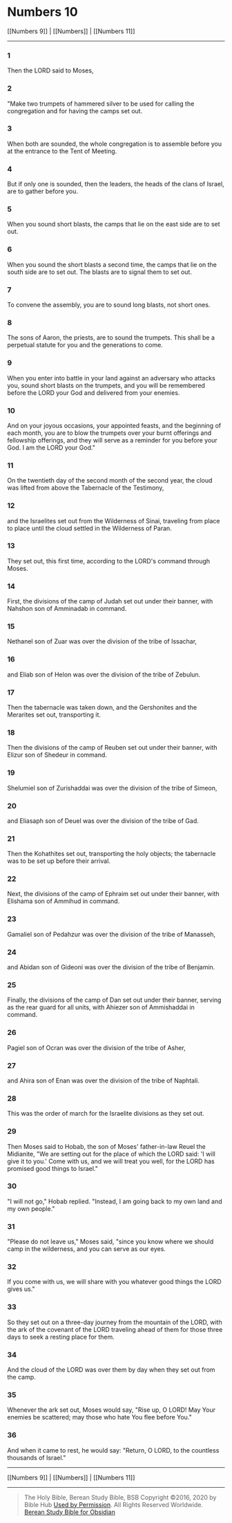 # Numbers 10

[[Numbers 9]] | [[Numbers]] | [[Numbers 11]]

---

### 1
Then the LORD said to Moses,

### 2
"Make two trumpets of hammered silver to be used for calling the congregation and for having the camps set out.

### 3
When both are sounded, the whole congregation is to assemble before you at the entrance to the Tent of Meeting.

### 4
But if only one is sounded, then the leaders, the heads of the clans of Israel, are to gather before you.

### 5
When you sound short blasts, the camps that lie on the east side are to set out.

### 6
When you sound the short blasts a second time, the camps that lie on the south side are to set out. The blasts are to signal them to set out.

### 7
To convene the assembly, you are to sound long blasts, not short ones.

### 8
The sons of Aaron, the priests, are to sound the trumpets. This shall be a perpetual statute for you and the generations to come.

### 9
When you enter into battle in your land against an adversary who attacks you, sound short blasts on the trumpets, and you will be remembered before the LORD your God and delivered from your enemies.

### 10
And on your joyous occasions, your appointed feasts, and the beginning of each month, you are to blow the trumpets over your burnt offerings and fellowship offerings, and they will serve as a reminder for you before your God. I am the LORD your God."

### 11
On the twentieth day of the second month of the second year, the cloud was lifted from above the Tabernacle of the Testimony,

### 12
and the Israelites set out from the Wilderness of Sinai, traveling from place to place until the cloud settled in the Wilderness of Paran.

### 13
They set out, this first time, according to the LORD's command through Moses.

### 14
First, the divisions of the camp of Judah set out under their banner, with Nahshon son of Amminadab in command.

### 15
Nethanel son of Zuar was over the division of the tribe of Issachar,

### 16
and Eliab son of Helon was over the division of the tribe of Zebulun.

### 17
Then the tabernacle was taken down, and the Gershonites and the Merarites set out, transporting it.

### 18
Then the divisions of the camp of Reuben set out under their banner, with Elizur son of Shedeur in command.

### 19
Shelumiel son of Zurishaddai was over the division of the tribe of Simeon,

### 20
and Eliasaph son of Deuel was over the division of the tribe of Gad.

### 21
Then the Kohathites set out, transporting the holy objects; the tabernacle was to be set up before their arrival.

### 22
Next, the divisions of the camp of Ephraim set out under their banner, with Elishama son of Ammihud in command.

### 23
Gamaliel son of Pedahzur was over the division of the tribe of Manasseh,

### 24
and Abidan son of Gideoni was over the division of the tribe of Benjamin.

### 25
Finally, the divisions of the camp of Dan set out under their banner, serving as the rear guard for all units, with Ahiezer son of Ammishaddai in command.

### 26
Pagiel son of Ocran was over the division of the tribe of Asher,

### 27
and Ahira son of Enan was over the division of the tribe of Naphtali.

### 28
This was the order of march for the Israelite divisions as they set out.

### 29
Then Moses said to Hobab, the son of Moses' father-in-law Reuel the Midianite, "We are setting out for the place of which the LORD said: 'I will give it to you.' Come with us, and we will treat you well, for the LORD has promised good things to Israel."

### 30
"I will not go," Hobab replied. "Instead, I am going back to my own land and my own people."

### 31
"Please do not leave us," Moses said, "since you know where we should camp in the wilderness, and you can serve as our eyes.

### 32
If you come with us, we will share with you whatever good things the LORD gives us."

### 33
So they set out on a three-day journey from the mountain of the LORD, with the ark of the covenant of the LORD traveling ahead of them for those three days to seek a resting place for them.

### 34
And the cloud of the LORD was over them by day when they set out from the camp.

### 35
Whenever the ark set out, Moses would say, "Rise up, O LORD! May Your enemies be scattered; may those who hate You flee before You."

### 36
And when it came to rest, he would say: "Return, O LORD, to the countless thousands of Israel."

---

[[Numbers 9]] | [[Numbers]] | [[Numbers 11]]

---

> The Holy Bible, Berean Study Bible, BSB
> Copyright &copy;2016, 2020 by Bible Hub
> [Used by Permission](https://berean.bible/terms.htm). All Rights Reserved Worldwide.
> [Berean Study Bible for Obsidian](https://github.com/gapmiss/berean-study-bible-for-obsidian)</small>

